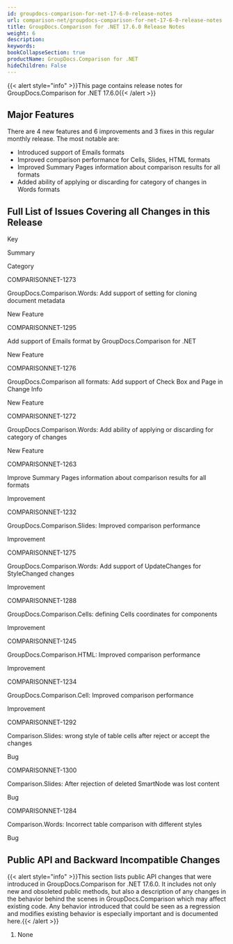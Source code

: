 ```yaml
---
id: groupdocs-comparison-for-net-17-6-0-release-notes
url: comparison-net/groupdocs-comparison-for-net-17-6-0-release-notes
title: GroupDocs.Comparison for .NET 17.6.0 Release Notes
weight: 6
description: 
keywords: 
bookCollapseSection: true
productName: GroupDocs.Comparison for .NET
hideChildren: False
---
```

{{< alert style="info" >}}This page contains release notes for GroupDocs.Comparison for .NET 17.6.0{{< /alert >}}

## Major Features

There are 4 new features and 6 improvements and 3 fixes in this regular monthly release. The most notable are:

*   Introduced support of Emails formats
*   Improved comparison performance for Cells, Slides, HTML formats
*   Improved Summary Pages information about comparison results for all formats
*   Added ability of applying or discarding for category of changes in Words formats

## Full List of Issues Covering all Changes in this Release

Key

Summary

Category

COMPARISONNET-1273

GroupDocs.Comparison.Words: Add support of setting for cloning document metadata

New Feature

COMPARISONNET-1295

Add support of Emails format by GroupDocs.Comparison for .NET

New Feature

COMPARISONNET-1276

GroupDocs.Comparison all formats: Add support of Check Box and Page in Change Info

New Feature

COMPARISONNET-1272

GroupDocs.Comparison.Words: Add ability of applying or discarding for category of changes

New Feature

COMPARISONNET-1263

Improve Summary Pages information about comparison results for all formats

Improvement

COMPARISONNET-1232

GroupDocs.Comparison.Slides: Improved comparison performance

Improvement

COMPARISONNET-1275

GroupDocs.Comparison.Words: Add support of UpdateChanges for StyleChanged changes

Improvement

COMPARISONNET-1288

GroupDocs.Comparison.Cells: defining Cells coordinates for components

Improvement

COMPARISONNET-1245

GroupDocs.Comparison.HTML: Improved comparison performance

Improvement

COMPARISONNET-1234

GroupDocs.Comparison.Cell: Improved comparison performance

Improvement

COMPARISONNET-1292

Comparison.Slides: wrong style of table cells after reject or accept the changes

Bug

COMPARISONNET-1300

Comparison.Slides: After rejection of deleted SmartNode was lost content

Bug

COMPARISONNET-1284

Comparison.Words: Incorrect table comparison with different styles

Bug

## Public API and Backward Incompatible Changes

{{< alert style="info" >}}This section lists public API changes that were introduced in GroupDocs.Comparison for .NET 17.6.0. It includes not only new and obsoleted public methods, but also a description of any changes in the behavior behind the scenes in GroupDocs.Comparison which may affect existing code. Any behavior introduced that could be seen as a regression and modifies existing behavior is especially important and is documented here.{{< /alert >}}

1.  None
